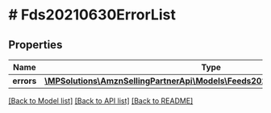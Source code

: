 # # Fds20210630ErrorList

## Properties

Name | Type | Description | Notes
------------ | ------------- | ------------- | -------------
**errors** | [**\MPSolutions\AmznSellingPartnerApi\Models\Feeds20210630\Fds20210630Error[]**](Fds20210630Error.md) |  |

[[Back to Model list]](../../README.md#models) [[Back to API list]](../../README.md#endpoints) [[Back to README]](../../README.md)

